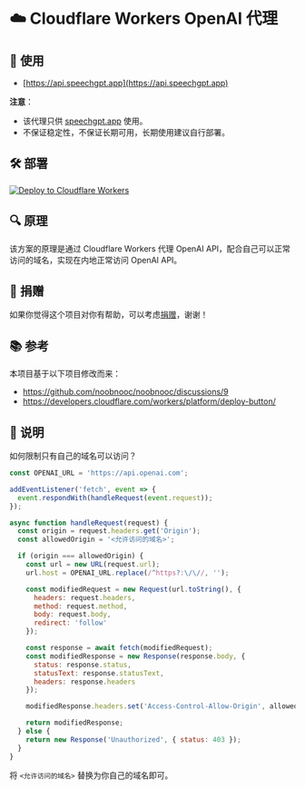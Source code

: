 # ☁️ Cloudflare Workers OpenAI 代理

## 🚀 使用
- [https://api.speechgpt.app](https://api.speechgpt.app)

**注意**：
- 该代理只供 [speechgpt.app](https://speechgpt.app) 使用。
- 不保证稳定性，不保证长期可用，长期使用建议自行部署。

## 🛠️ 部署
[![Deploy to Cloudflare Workers](https://deploy.workers.cloudflare.com/button)](https://deploy.workers.cloudflare.com/?url=https://github.com/hahahumble/worker-openai-proxy)

## 🔍 原理
该方案的原理是通过 Cloudflare Workers 代理 OpenAI API，配合自己可以正常访问的域名，实现在内地正常访问 OpenAI API。

## 🎁 捐赠
如果你觉得这个项目对你有帮助，可以考虑[捐赠](https://www.buymeacoffee.com/hahahumble)，谢谢！

## 📚 参考
本项目基于以下项目修改而来：
- https://github.com/noobnooc/noobnooc/discussions/9
- https://developers.cloudflare.com/workers/platform/deploy-button/

## 📝 说明
如何限制只有自己的域名可以访问？

```javascript
const OPENAI_URL = 'https://api.openai.com';

addEventListener('fetch', event => {
  event.respondWith(handleRequest(event.request));
});

async function handleRequest(request) {
  const origin = request.headers.get('Origin');
  const allowedOrigin = '<允许访问的域名>';

  if (origin === allowedOrigin) {
    const url = new URL(request.url);
    url.host = OPENAI_URL.replace(/^https?:\/\//, '');

    const modifiedRequest = new Request(url.toString(), {
      headers: request.headers,
      method: request.method,
      body: request.body,
      redirect: 'follow'
    });

    const response = await fetch(modifiedRequest);
    const modifiedResponse = new Response(response.body, {
      status: response.status,
      statusText: response.statusText,
      headers: response.headers
    });

    modifiedResponse.headers.set('Access-Control-Allow-Origin', allowedOrigin);

    return modifiedResponse;
  } else {
    return new Response('Unauthorized', { status: 403 });
  }
}
```
将 `<允许访问的域名>` 替换为你自己的域名即可。
